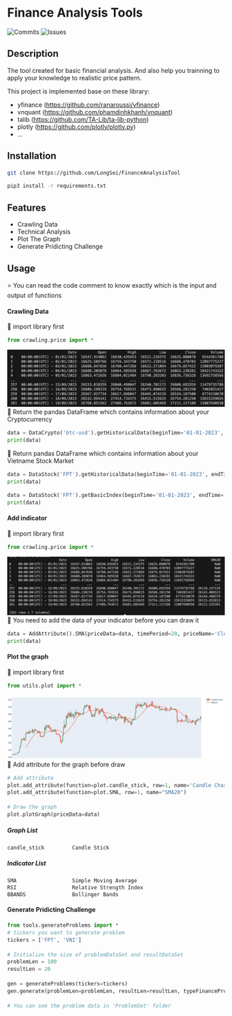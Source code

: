 # Finance Analysis Tools

![Commits](https://badgen.net/github/commits/LongSei/CryptoAnalysisTool)
![Issues](https://badgen.net/github/issues/LongSei/CryptoAnalysisTool)

## Description
The tool created for basic financial analysis. And also help you trainning to apply your knowledge to realistic price pattern. 

This project is implemented base on these library: 
- yfinance (https://github.com/ranaroussi/yfinance)
- vnquant (https://github.com/phamdinhkhanh/vnquant)
- talib (https://github.com/TA-Lib/ta-lib-python)
- plotly (https://github.com/plotly/plotly.py)
- ...

## Installation
```bash
git clone https://github.com/LongSei/FinanceAnalysisTool
```

```bash
pip3 install -r requirements.txt
```

## Features
- Crawling Data
- Technical Analysis
- Plot The Graph
- Generate Pridicting Challenge 

<!-- #### On-chain Analysis
- Tracking crypto wallets (Updating...) -->

## Usage
:star: You can read the code comment to know exactly which is the input and output of functions

#### Crawling Data
:thought_balloon: import library first
``` python
from crawling.price import * 
```
![plot](./img/crawlingData.png)
:thought_balloon: Return the pandas DataFrame which contains information about your Cryptocurrency
``` python
data = DataCrypto('btc-usd').getHistoricalData(beginTime='01-01-2023', endTime='01-01-2023', interval='1d')
print(data)
```

:thought_balloon: Return pandas DataFrame which contains information about your Vietname Stock Market
``` python
data = DataStock('FPT').getHistoricalData(beginTime='01-01-2023', endTime='01-01-2023')
print(data)
```

``` python
data = DataStock('FPT').getBasicIndex(beginTime='01-01-2023', endTime='01-01-2023')
print(data)
```

#### Add indicator
:thought_balloon: import library first
``` python
from crawling.price import *
```

![plot](./img/addAttribute.png)
:thought_balloon: You need to add the data of your indicator before you can draw it
``` python
data = AddAttribute().SMA(priceData=data, timePeriod=20, priceName='Close', columnName='SMA20')
print(data)
```

#### Plot the graph
:thought_balloon: import library first
``` python
from utils.plot import * 
```
![plot](./img/graphPlotting.png)
:thought_balloon: Add attribute for the graph before draw
```python
# Add attribute
plot.add_attribute(function=plot.candle_stick, row=1, name='Candle Chart')
plot.add_attribute(function=plot.SMA, row=1, name="SMA20")

# Draw the graph
plot.plotGraph(priceData=data)
```

##### Graph List
```
candle_stick         Candle Stick
```

##### Indicator List
```
SMA                  Simple Moving Average
RSI                  Relative Strength Index
BBANDS               Bollinger Bands      
```

#### Generate Pridicting Challenge 
```python
from tools.generateProblems import *
# tickers you want to generate problem
tickers = ['FPT', 'VNI']

# Initialize the size of problemDataSet and resultDataSet
problemLen = 100
resultLen = 20

gen = generateProblems(tickers=tickers)
gen.generate(problemLen=problemLen, resultLen=resultLen, typeFinanceProduct='stock')

# You can see the problem data in 'ProblemSet' folder
```